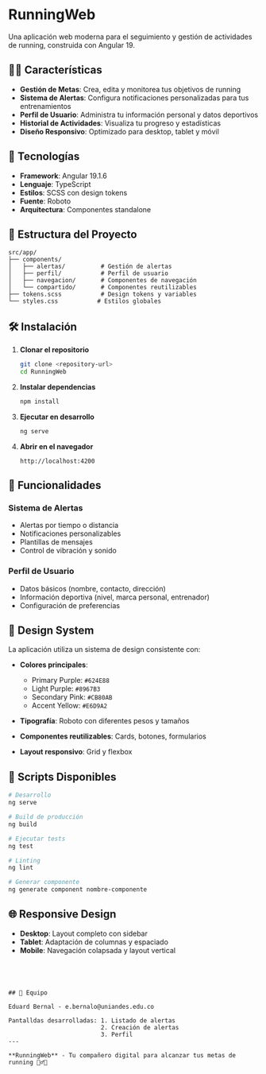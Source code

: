 # RunningWeb

Una aplicación web moderna para el seguimiento y gestión de actividades de running, construida con Angular 19.

## 🏃‍♂️ Características

- **Gestión de Metas**: Crea, edita y monitorea tus objetivos de running
- **Sistema de Alertas**: Configura notificaciones personalizadas para tus entrenamientos
- **Perfil de Usuario**: Administra tu información personal y datos deportivos
- **Historial de Actividades**: Visualiza tu progreso y estadísticas
- **Diseño Responsivo**: Optimizado para desktop, tablet y móvil

## 🚀 Tecnologías

- **Framework**: Angular 19.1.6
- **Lenguaje**: TypeScript
- **Estilos**: SCSS con design tokens
- **Fuente**: Roboto
- **Arquitectura**: Componentes standalone

## 📁 Estructura del Proyecto

```
src/app/
├── components/
│   ├── alertas/          # Gestión de alertas
│   ├── perfil/           # Perfil de usuario
│   ├── navegacion/       # Componentes de navegación
│   └── compartido/       # Componentes reutilizables
├── tokens.scss           # Design tokens y variables
└── styles.css           # Estilos globales
```

## 🛠️ Instalación

1. **Clonar el repositorio**
   ```bash
   git clone <repository-url>
   cd RunningWeb
   ```

2. **Instalar dependencias**
   ```bash
   npm install
   ```

3. **Ejecutar en desarrollo**
   ```bash
   ng serve
   ```

4. **Abrir en el navegador**
   ```
   http://localhost:4200
   ```

## 📱 Funcionalidades


### Sistema de Alertas
- Alertas por tiempo o distancia
- Notificaciones personalizables
- Plantillas de mensajes
- Control de vibración y sonido

### Perfil de Usuario
- Datos básicos (nombre, contacto, dirección)
- Información deportiva (nivel, marca personal, entrenador)
- Configuración de preferencias

## 🎨 Design System

La aplicación utiliza un sistema de design consistente con:

- **Colores principales**: 
  - Primary Purple: `#624E88`
  - Light Purple: `#8967B3`
  - Secondary Pink: `#CB80AB`
  - Accent Yellow: `#E6D9A2`

- **Tipografía**: Roboto con diferentes pesos y tamaños
- **Componentes reutilizables**: Cards, botones, formularios
- **Layout responsivo**: Grid y flexbox

## 🔧 Scripts Disponibles

```bash
# Desarrollo
ng serve

# Build de producción
ng build

# Ejecutar tests
ng test

# Linting
ng lint

# Generar componente
ng generate component nombre-componente

```

## 🌐 Responsive Design

- **Desktop**: Layout completo con sidebar
- **Tablet**: Adaptación de columnas y espaciado
- **Mobile**: Navegación colapsada y layout vertical

```




## 👥 Equipo

Eduard Bernal - e.bernalo@uniandes.edu.co 

Pantalldas desarrolladas: 1. Listado de alertas
                          2. Creación de alertas
                          3. Perfil  
---

**RunningWeb** - Tu compañero digital para alcanzar tus metas de running 🏃‍♂️💪